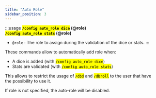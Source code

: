 ```yaml
---
title: "Auto Role"
sidebar_position: 3
---
```


:::usage
**<mark>`/config auto_role dice`</mark> (@role)**  
**<mark>`/config auto_role stats`</mark> (@role)**
- `@role` : The role to assign during the validation of the dice or stats.
:::

These commands allow to automatically add role when:
- A dice is added (with <mark>`/config auto_role dice`</mark>)
- Stats are validated (with <mark>`/config auto_role stats`</mark>)

This allows to restrict the usage of <mark>`/dbd`</mark> and <mark>`/dbroll`</mark> to the user that have the possibility to use it.

If role is not specified, the auto-role will be disabled.